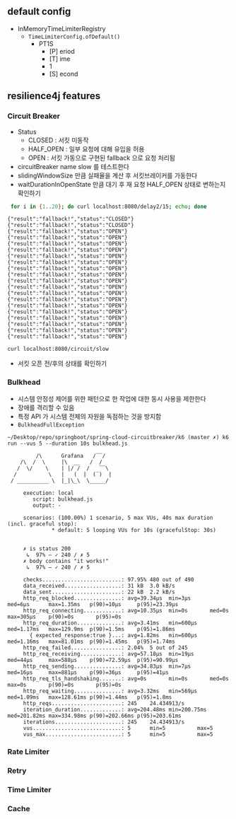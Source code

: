 ## default config
- InMemoryTimeLimiterRegistry
  - `TimeLimiterConfig.ofDefault()`
    - PT1S
      - [P] eriod
      - [T] ime
      - 1 
      - [S] econd


## resilience4j features

### Circuit Breaker
- Status
  - CLOSED : 서킷 미동작
  - HALF_OPEN : 일부 요청에 대해 유입을 허용
  - OPEN : 서킷 가동으로 구현된 fallback 으로 요청 처리됨
- circuitBreaker name slow 를 테스트한다
- slidingWindowSize 만큼 실패율을 계산 후 서킷브레이커를 가동한다
- waitDurationInOpenState 만큼 대기 후 재 요청 HALF_OPEN 상태로 변하는지 확인하기
```sh
 for i in {1..20}; do curl localhost:8080/delay2/15; echo; done
```
```text
{"result":"fallback!","status":"CLOSED"}
{"result":"fallback!","status":"CLOSED"}
{"result":"fallback!","status":"OPEN"}
{"result":"fallback!","status":"OPEN"}
{"result":"fallback!","status":"OPEN"}
{"result":"fallback!","status":"OPEN"}
{"result":"fallback!","status":"OPEN"}
{"result":"fallback!","status":"OPEN"}
{"result":"fallback!","status":"OPEN"}
{"result":"fallback!","status":"OPEN"}
{"result":"fallback!","status":"OPEN"}
{"result":"fallback!","status":"OPEN"}
{"result":"fallback!","status":"OPEN"}
{"result":"fallback!","status":"OPEN"}
{"result":"fallback!","status":"OPEN"}
{"result":"fallback!","status":"OPEN"}
{"result":"fallback!","status":"OPEN"}
{"result":"fallback!","status":"OPEN"}
{"result":"fallback!","status":"OPEN"}
{"result":"fallback!","status":"OPEN"}
```

```sh
curl localhost:8080/circuit/slow
```
- 서킷 오픈 전/후의 상태를 확인하기 

### Bulkhead
- 시스템 안정성 제어를 위한 패턴으로 한 작업에 대한 동시 사용을 제한한다
- 장애를 격리할 수 있음
- 특정 API 가 시스템 전체의 자원을 독점하는 것을 방지함
- `BulkheadFullException`
```text
~/Desktop/repo/springboot/spring-cloud-circuitbreaker/k6 (master ✗) k6 run --vus 5 --duration 10s bulkhead.js

         /\      Grafana   /‾‾/
    /\  /  \     |\  __   /  /
   /  \/    \    | |/ /  /   ‾‾\
  /          \   |   (  |  (‾)  |
 / __________ \  |_|\_\  \_____/

     execution: local
        script: bulkhead.js
        output: -

     scenarios: (100.00%) 1 scenario, 5 max VUs, 40s max duration (incl. graceful stop):
              * default: 5 looping VUs for 10s (gracefulStop: 30s)


     ✗ is status 200
      ↳  97% — ✓ 240 / ✗ 5
     ✗ body contains "it works!"
      ↳  97% — ✓ 240 / ✗ 5

     checks.........................: 97.95% 480 out of 490
     data_received..................: 31 kB  3.0 kB/s
     data_sent......................: 22 kB  2.2 kB/s
     http_req_blocked...............: avg=39.34µs  min=3µs      med=6µs      max=1.35ms   p(90)=10µs     p(95)=23.39µs
     http_req_connecting............: avg=10.35µs  min=0s       med=0s       max=305µs    p(90)=0s       p(95)=0s
     http_req_duration..............: avg=3.41ms   min=600µs    med=1.17ms   max=129.9ms  p(90)=1.5ms    p(95)=1.86ms
       { expected_response:true }...: avg=1.82ms   min=600µs    med=1.16ms   max=81.01ms  p(90)=1.45ms   p(95)=1.74ms
     http_req_failed................: 2.04%  5 out of 245
     http_req_receiving.............: avg=57.18µs  min=19µs     med=44µs     max=588µs    p(90)=72.59µs  p(95)=90.99µs
     http_req_sending...............: avg=34.83µs  min=7µs      med=16µs     max=881µs    p(90)=36µs     p(95)=41µs
     http_req_tls_handshaking.......: avg=0s       min=0s       med=0s       max=0s       p(90)=0s       p(95)=0s
     http_req_waiting...............: avg=3.32ms   min=569µs    med=1.09ms   max=128.61ms p(90)=1.44ms   p(95)=1.8ms
     http_reqs......................: 245    24.434913/s
     iteration_duration.............: avg=204.48ms min=200.75ms med=201.82ms max=334.98ms p(90)=202.66ms p(95)=203.61ms
     iterations.....................: 245    24.434913/s
     vus............................: 5      min=5          max=5
     vus_max........................: 5      min=5          max=5
```
### Rate Limiter

### Retry

### Time Limiter

### Cache

